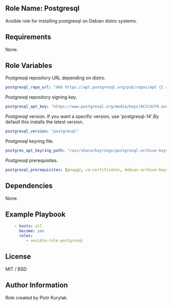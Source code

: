 ## Role Name: Postgresql

Ansible role for installing postgresql on Debian distro systems.

## Requirements

None.

## Role Variables

Postgresql repository URL depending on distro. 
````yaml
postgresql_repo_url: "deb https://apt.postgresql.org/pub/repos/apt {{ ansible_distribution_release }}-pgdg main"
````

Postgresql repository signing key.
````yaml
postgresql_apt_key: "https://www.postgresql.org/media/keys/ACCC4CF8.asc"

````

Postgresql version. If you want a specific version, use 'postgresql-14'.By default this installs the latest version.
````yaml
postgresql_version: "postgresql"
````

Postgresql keyring file.
````yaml
postgres_apt_keyring_path: "/usr/share/keyrings/postgresql-archive-keyring.gpg"
````

Postgresql prerequisites.
````yaml
postgresql_prerequisites: [gnupg2, ca-certificates, debian-archive-keyring]
````


## Dependencies

None.

## Example Playbook

````yaml
    - hosts: all
      become: yes
      roles:
         - ansible-role-postgresql
````

## License

MIT / BSD

## Author Information

Role created by Piotr Kurylak.